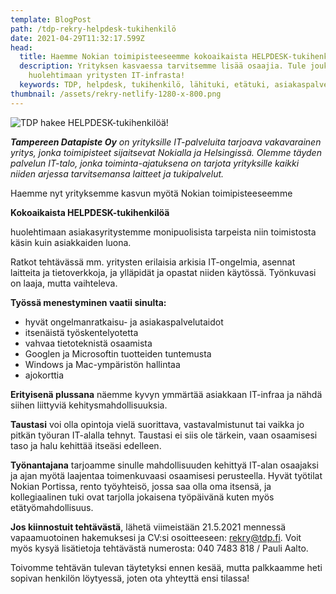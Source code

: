 ```yaml
---
template: BlogPost
path: /tdp-rekry-helpdesk-tukihenkilö
date: 2021-04-29T11:32:17.599Z
head:
  title: Haemme Nokian toimipisteeseemme kokoaikaista HELPDESK-tukihenkilöä
  description: Yrityksen kasvaessa tarvitsemme lisää osaajia. Tule joukkoomme
    huolehtimaan yritysten IT-infrasta!
  keywords: TDP, helpdesk, tukihenkilö, lähituki, etätuki, asiakaspalvelu
thumbnail: /assets/rekry-netlify-1280-x-800.png
---
```

![TDP hakee HELPDESK-tukihenkilöä!](/assets/rekry-netlify-1280-x-800.png)

***Tampereen Datapiste Oy** on yrityksille IT-palveluita tarjoava vakavarainen yritys, jonka toimipisteet sijaitsevat Nokialla ja Helsingissä. Olemme täyden palvelun IT-talo, jonka toiminta-ajatuksena on tarjota yrityksille kaikki niiden arjessa tarvitsemansa laitteet ja tukipalvelut.*

Haemme nyt yrityksemme kasvun myötä Nokian toimipisteeseemme

**Kokoaikaista HELPDESK-tukihenkilöä**

huolehtimaan asiakasyritystemme monipuolisista tarpeista niin toimistosta käsin kuin asiakkaiden luona.

Ratkot tehtävässä mm. yritysten erilaisia arkisia IT-ongelmia, asennat laitteita ja tietoverkkoja, ja ylläpidät ja opastat niiden käytössä. Työnkuvasi on laaja, mutta vaihteleva.

**Työssä menestyminen vaatii sinulta:**

* hyvät ongelmanratkaisu- ja asiakaspalvelutaidot
* itsenäistä työskentelyotetta 
* vahvaa tietoteknistä osaamista 
* Googlen ja Microsoftin tuotteiden tuntemusta 
* Windows ja Mac-ympäristön hallintaa 
* ajokorttia

**Erityisenä plussana** näemme kyvyn ymmärtää asiakkaan IT-infraa ja nähdä siihen liittyviä kehitysmahdollisuuksia.

**Taustasi** voi olla opintoja vielä suorittava, vastavalmistunut tai vaikka jo pitkän työuran IT-alalla tehnyt. Taustasi ei siis ole tärkein, vaan osaamisesi taso ja halu kehittää itseäsi edelleen.

**Työnantajana** tarjoamme sinulle mahdollisuuden kehittyä IT-alan osaajaksi ja ajan myötä laajentaa toimenkuvaasi osaamisesi perusteella. Hyvät työtilat Nokian Portissa, rento työyhteisö, jossa saa olla oma itsensä, ja kollegiaalinen tuki ovat tarjolla jokaisena työpäivänä kuten myös etätyömahdollisuus. 

**Jos kiinnostuit tehtävästä**, lähetä viimeistään 21.5.2021 mennessä vapaamuotoinen hakemuksesi ja CV:si osoitteeseen: rekry@tdp.fi. Voit myös kysyä lisätietoja tehtävästä numerosta: 040 7483 818 / Pauli Aalto.

Toivomme tehtävän tulevan täytetyksi ennen kesää, mutta palkkaamme heti sopivan henkilön löytyessä, joten ota yhteyttä ensi tilassa!